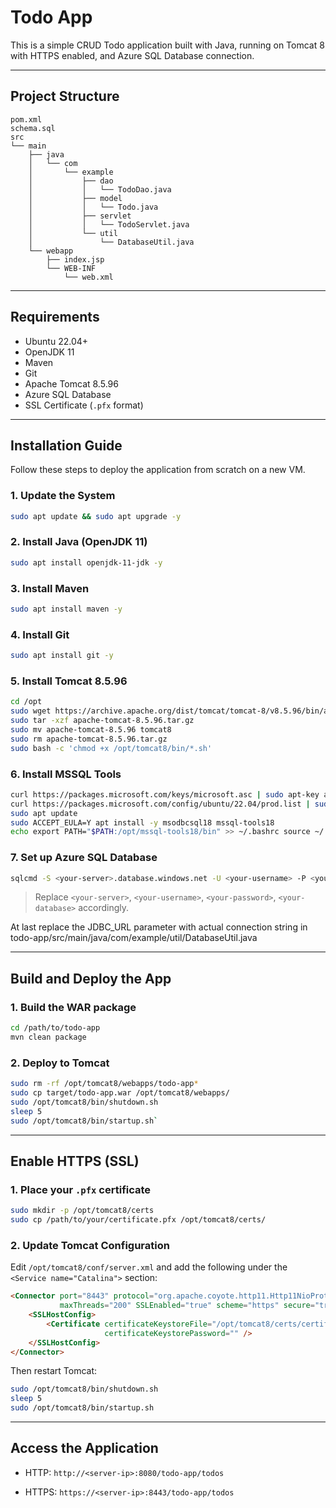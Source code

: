# Todo App

This is a simple CRUD Todo application built with Java, running on Tomcat 8 with HTTPS enabled, and Azure SQL Database connection.

---

## Project Structure
```
pom.xml
schema.sql
src
└── main
    ├── java
    │   └── com
    │       └── example
    │           ├── dao
    │           │   └── TodoDao.java
    │           ├── model
    │           │   └── Todo.java
    │           ├── servlet
    │           │   └── TodoServlet.java
    │           └── util
    │               └── DatabaseUtil.java
    └── webapp
        ├── index.jsp
        └── WEB-INF
            └── web.xml
```
---

## Requirements

- Ubuntu 22.04+
- OpenJDK 11
- Maven
- Git
- Apache Tomcat 8.5.96
- Azure SQL Database
- SSL Certificate (`.pfx` format)

---

## Installation Guide

Follow these steps to deploy the application from scratch on a new VM.

### 1. Update the System
```bash
sudo apt update && sudo apt upgrade -y
```
### 2. Install Java (OpenJDK 11)
```bash
sudo apt install openjdk-11-jdk -y
```
### 3. Install Maven
```bash
sudo apt install maven -y 
```
### 4. Install Git
```bash
sudo apt install git -y
```
### 5. Install Tomcat 8.5.96
```bash
cd /opt
sudo wget https://archive.apache.org/dist/tomcat/tomcat-8/v8.5.96/bin/apache-tomcat-8.5.96.tar.gz
sudo tar -xzf apache-tomcat-8.5.96.tar.gz
sudo mv apache-tomcat-8.5.96 tomcat8
sudo rm apache-tomcat-8.5.96.tar.gz
sudo bash -c 'chmod +x /opt/tomcat8/bin/*.sh'
```
### 6. Install MSSQL Tools
```bash
curl https://packages.microsoft.com/keys/microsoft.asc | sudo apt-key add -
curl https://packages.microsoft.com/config/ubuntu/22.04/prod.list | sudo tee /etc/apt/sources.list.d/mssql-release.list
sudo apt update
sudo ACCEPT_EULA=Y apt install -y msodbcsql18 mssql-tools18
echo export PATH="$PATH:/opt/mssql-tools18/bin" >> ~/.bashrc source ~/.bashrc
```
### 7. Set up Azure SQL Database
```bash
sqlcmd -S <your-server>.database.windows.net -U <your-username> -P <your-password> -d <your-database> -i schema.sql
```
> Replace `<your-server>`, `<your-username>`, `<your-password>`, `<your-database>` accordingly.

At last replace the JDBC_URL parameter with actual connection string in todo-app/src/main/java/com/example/util/DatabaseUtil.java

---

## Build and Deploy the App

### 1. Build the WAR package
```bash
cd /path/to/todo-app
mvn clean package
```
### 2. Deploy to Tomcat
```bash
sudo rm -rf /opt/tomcat8/webapps/todo-app*
sudo cp target/todo-app.war /opt/tomcat8/webapps/
sudo /opt/tomcat8/bin/shutdown.sh 
sleep 5
sudo /opt/tomcat8/bin/startup.sh` 
```
---

## Enable HTTPS (SSL)

### 1. Place your `.pfx` certificate
```bash
sudo mkdir -p /opt/tomcat8/certs
sudo cp /path/to/your/certificate.pfx /opt/tomcat8/certs/
```
### 2. Update Tomcat Configuration

Edit `/opt/tomcat8/conf/server.xml` and add the following under the `<Service name="Catalina">` section:
```html
<Connector port="8443" protocol="org.apache.coyote.http11.Http11NioProtocol"
           maxThreads="200" SSLEnabled="true" scheme="https" secure="true">
    <SSLHostConfig>
        <Certificate certificateKeystoreFile="/opt/tomcat8/certs/certificate.pfx"
                     certificateKeystorePassword="" />
    </SSLHostConfig>
</Connector>
```
Then restart Tomcat:
```bash
sudo /opt/tomcat8/bin/shutdown.sh 
sleep 5
sudo /opt/tomcat8/bin/startup.sh 
```

---

## Access the Application

-   HTTP: `http://<server-ip>:8080/todo-app/todos`
    
-   HTTPS: `https://<server-ip>:8443/todo-app/todos`
